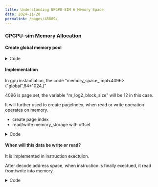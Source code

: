 ```yaml
---
title: Understanding GPGPU-SIM 6 Memory Space
date: 2024-11-20
permalink: /pages/45889/
---
```


### GPGPU-sim Memory Allocation

#### Create global memory pool

<details>
  <summary>Code</summary>
	
```
// @@@@@@ ./src/abstract_hardware_model.cc

gpgpu_t::gpgpu_t(const gpgpu_functional_sim_config &config, gpgpu_context *ctx)
    : m_function_model_config(config) {
  gpgpu_ctx = ctx;
  ...
  m_global_mem = new memory_space_impl<4096>("global",64*1024, config.gddr_size);
  m_tex_mem = new memory_space_impl<4096>("tex",64*1024);
  m_surf_mem = new memory_space_impl<4096>("surf",64*1024);
}

```
</details>

#### Implementation 

In gpu instantiation, the code "memory_space_impl<4096>("global",64*1024,)"

4096 is page set, the variable "m_log2_block_size" will be 12 in this case.

It will further used to create pageIndex, when read or write operation operates on memory.

- create page index
- read/write memory_storage with offset

<details>
  <summary>Code</summary>
  
```
// @@@@@@ src/cuda-sim/memory.h

  // Key will be virtual page address, and mem_storage is corresponding page data
  typedef mem_map<mem_addr_t, mem_storage<BSIZE> > map_t;
  map_t m_data;

// @@@@@@ src/cuda-sim/memory.cc
// write operation

template <unsigned BSIZE>
void memory_space_impl<BSIZE>::write(mem_addr_t addr, size_t length,
                                     const void *data,
                                     class ptx_thread_info *thd,
                                     const ptx_instruction *pI) {
  mem_addr_t index = addr >> m_log2_block_size;

  if ((addr + length) <= (index + 1) * BSIZE) {
    // fast route for intra-block access
    unsigned offset = addr & (BSIZE - 1);
    unsigned nbytes = length;
    m_data[index].write(offset, nbytes, (const unsigned char *)data);
  }
}

```
</details>


#### When will this data be write or read?

It is implemented in instruction exectuion.

After decode address space, when instruction is finally exectued, it read from/write into memory.

<details>
  <summary>Code</summary>
	
```
// @@@@@@ src/cuda-sim/instruction.cc

// read operation
void ld_exec(const ptx_instruction *pI, ptx_thread_info *thread) {
  ...
  memory_space *mem = NULL;
  decode_space(space, thread, src1, mem, addr);
  ...
  mem->read(addr, size / 8, &data.s64);
}

// store operation
void st_impl(const ptx_instruction *pI, ptx_thread_info *thread) {
  ...
  memory_space *mem = NULL;
  mem->write(addr, size / 8, &ptx_regs[0].s64, thread, pI);
  ...
}

```
</details>
